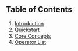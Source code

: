 ## Table of Contents

1. [Introduction](./introduction.md)
2. [Quickstart](./quickstart.md)
3. [Core Concepts](./core-concepts.md)
4. [Operator List](./operator-list.md)
